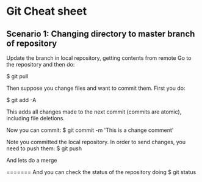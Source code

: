 # Git Cheat sheet

## Scenario 1: Changing directory to master branch of repository

Update the branch in local repository, getting contents from remote
Go to the repository and then do:

$ git pull

Then suppose you change files and want to commit them. First you do:

$ git add -A

This adds all changes made to the next commit (commits are atomic), including file deletions.

Now you can commit:
$ git commit -m 'This is a change comment'

Note you committed the local repository. In order to send changes, you need to push them:
$ git push


And lets do a merge

=======
And you can check the status of the repository doing
$ git status


